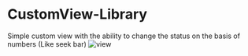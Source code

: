 # CustomView-Library
Simple custom view with the ability to change the status on the basis of numbers (Like seek bar)
![view](https://user-images.githubusercontent.com/43029842/59451573-8e162800-8e2d-11e9-9957-a8bb6f257ae7.PNG)
